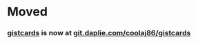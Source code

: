 # Moved
### [gistcards](https://git.daplie.com/coolaj86/gistcards) is now at [git.daplie.com/coolaj86/gistcards](https://git.daplie.com/coolaj86/gistcards)
